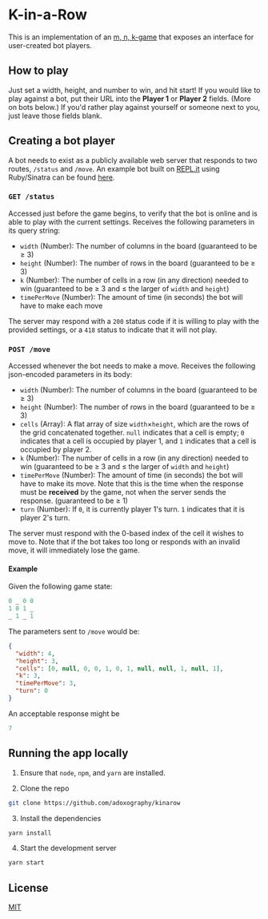 # K-in-a-Row
This is an implementation of an [m, n, k-game](https://en.wikipedia.org/wiki/M,n,k-game) that exposes an interface for user-created bot players.

## How to play
Just set a width, height, and number to win, and hit start! If you would like to play against a bot, put their URL into the **Player 1** or **Player 2** fields. (More on bots below.) If you'd rather play against yourself or someone next to you, just leave those fields blank.

## Creating a bot player
A bot needs to exist as a publicly available web server that responds to two routes, `/status` and `/move`. An example bot built on [REPL.it](https://repl.it) using Ruby/Sinatra can be found [here](https://repl.it/@adoxography/KIRA).

### `GET /status`
Accessed just before the game begins, to verify that the bot is online and is able to play with the current settings. Receives the following parameters in its query string:

- `width` (Number): The number of columns in the board (guaranteed to be ≥ 3)
- `height` (Number): The number of rows in the board (guaranteed to be ≥ 3)
- `k` (Number): The number of cells in a row (in any direction) needed to win (guaranteed to be ≥ 3 and ≤ the larger of `width` and `height`)
- `timePerMove` (Number): The amount of time (in seconds) the bot will have to make each move

The server may respond with a `200` status code if it is willing to play with the provided settings, or a `418` status to indicate that it will not play.

### `POST /move`
Accessed whenever the bot needs to make a move. Receives the following json-encoded parameters in its body:

- `width` (Number): The number of columns in the board (guaranteed to be ≥ 3)
- `height` (Number): The number of rows in the board (guaranteed to be ≥ 3)
- `cells` (Array): A flat array of size `width`×`height`, which are the rows of the grid concatenated together. `null` indicates that a cell is empty; `0` indicates that a cell is occupied by player 1, and `1` indicates that a cell is occupied by player 2.
- `k` (Number): The number of cells in a row (in any direction) needed to win (guaranteed to be ≥ 3 and ≤ the larger of `width` and `height`)
- `timePerMove` (Number): The amount of time (in seconds) the bot will have to make its move. Note that this is the time when the response must be **received** by the game, not when the server sends the response. (guaranteed to be ≥ 1)
- `turn` (Number): If `0`, it is currently player 1's turn. `1` indicates that it is player 2's turn.

The server must respond with the 0-based index of the cell it wishes to move to. Note that if the bot takes too long or responds with an invalid move, it will immediately lose the game.

#### Example

Given the following game state:
```ruby
0 _ 0 0
1 0 1 _
_ 1 _ 1
```

The parameters sent to `/move` would be:

```json
{
  "width": 4,
  "height": 3,
  "cells": [0, null, 0, 0, 1, 0, 1, null, null, 1, null, 1],
  "k": 3,
  "timePerMove": 3,
  "turn": 0
}
```

An acceptable response might be

```ruby
7
```

## Running the app locally

1. Ensure that `node`, `npm`, and `yarn` are installed.

2. Clone the repo

```bash
git clone https://github.com/adoxography/kinarow
```

3. Install the dependencies

```bash
yarn install
```

4. Start the development server

```bash
yarn start
```

## License
[MIT](/LICENSE)
